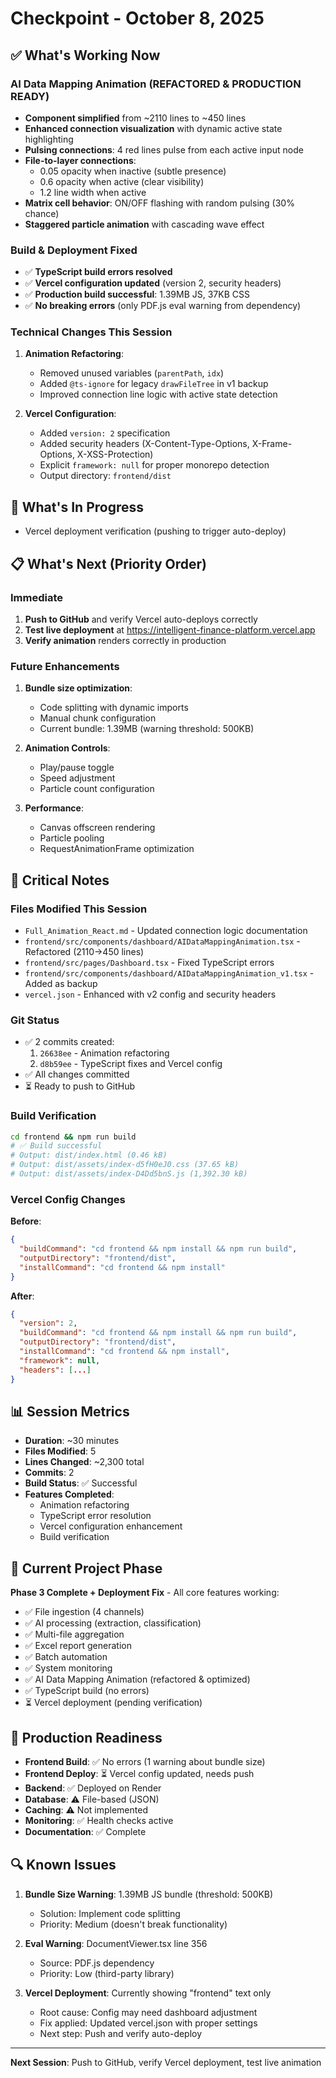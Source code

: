 # Checkpoint - October 8, 2025

## ✅ What's Working Now

### AI Data Mapping Animation (REFACTORED & PRODUCTION READY)
- **Component simplified** from ~2110 lines to ~450 lines
- **Enhanced connection visualization** with dynamic active state highlighting
- **Pulsing connections**: 4 red lines pulse from each active input node
- **File-to-layer connections**:
  - 0.05 opacity when inactive (subtle presence)
  - 0.6 opacity when active (clear visibility)
  - 1.2 line width when active
- **Matrix cell behavior**: ON/OFF flashing with random pulsing (30% chance)
- **Staggered particle animation** with cascading wave effect

### Build & Deployment Fixed
- ✅ **TypeScript build errors resolved**
- ✅ **Vercel configuration updated** (version 2, security headers)
- ✅ **Production build successful**: 1.39MB JS, 37KB CSS
- ✅ **No breaking errors** (only PDF.js eval warning from dependency)

### Technical Changes This Session
1. **Animation Refactoring**:
   - Removed unused variables (`parentPath`, `idx`)
   - Added `@ts-ignore` for legacy `drawFileTree` in v1 backup
   - Improved connection line logic with active state detection

2. **Vercel Configuration**:
   - Added `version: 2` specification
   - Added security headers (X-Content-Type-Options, X-Frame-Options, X-XSS-Protection)
   - Explicit `framework: null` for proper monorepo detection
   - Output directory: `frontend/dist`

## 🔧 What's In Progress
- Vercel deployment verification (pushing to trigger auto-deploy)

## 📋 What's Next (Priority Order)

### Immediate
1. **Push to GitHub** and verify Vercel auto-deploys correctly
2. **Test live deployment** at https://intelligent-finance-platform.vercel.app
3. **Verify animation** renders correctly in production

### Future Enhancements
1. **Bundle size optimization**:
   - Code splitting with dynamic imports
   - Manual chunk configuration
   - Current bundle: 1.39MB (warning threshold: 500KB)

2. **Animation Controls**:
   - Play/pause toggle
   - Speed adjustment
   - Particle count configuration

3. **Performance**:
   - Canvas offscreen rendering
   - Particle pooling
   - RequestAnimationFrame optimization

## 📝 Critical Notes

### Files Modified This Session
- `Full_Animation_React.md` - Updated connection logic documentation
- `frontend/src/components/dashboard/AIDataMappingAnimation.tsx` - Refactored (2110→450 lines)
- `frontend/src/pages/Dashboard.tsx` - Fixed TypeScript errors
- `frontend/src/components/dashboard/AIDataMappingAnimation_v1.tsx` - Added as backup
- `vercel.json` - Enhanced with v2 config and security headers

### Git Status
- ✅ 2 commits created:
  1. `26638ee` - Animation refactoring
  2. `d8b59ee` - TypeScript fixes and Vercel config
- ✅ All changes committed
- ⏳ Ready to push to GitHub

### Build Verification
```bash
cd frontend && npm run build
# ✅ Build successful
# Output: dist/index.html (0.46 kB)
# Output: dist/assets/index-d5fH0eJ0.css (37.65 kB)
# Output: dist/assets/index-D4Dd5bnS.js (1,392.30 kB)
```

### Vercel Config Changes
**Before**:
```json
{
  "buildCommand": "cd frontend && npm install && npm run build",
  "outputDirectory": "frontend/dist",
  "installCommand": "cd frontend && npm install"
}
```

**After**:
```json
{
  "version": 2,
  "buildCommand": "cd frontend && npm install && npm run build",
  "outputDirectory": "frontend/dist",
  "installCommand": "cd frontend && npm install",
  "framework": null,
  "headers": [...]
}
```

## 📊 Session Metrics
- **Duration**: ~30 minutes
- **Files Modified**: 5
- **Lines Changed**: ~2,300 total
- **Commits**: 2
- **Build Status**: ✅ Successful
- **Features Completed**:
  - Animation refactoring
  - TypeScript error resolution
  - Vercel configuration enhancement
  - Build verification

## 🎯 Current Project Phase
**Phase 3 Complete + Deployment Fix** - All core features working:
- ✅ File ingestion (4 channels)
- ✅ AI processing (extraction, classification)
- ✅ Multi-file aggregation
- ✅ Excel report generation
- ✅ Batch automation
- ✅ System monitoring
- ✅ AI Data Mapping Animation (refactored & optimized)
- ✅ TypeScript build (no errors)
- ⏳ Vercel deployment (pending verification)

## 🚀 Production Readiness
- **Frontend Build**: ✅ No errors (1 warning about bundle size)
- **Frontend Deploy**: ⏳ Vercel config updated, needs push
- **Backend**: ✅ Deployed on Render
- **Database**: ⚠️ File-based (JSON)
- **Caching**: ⚠️ Not implemented
- **Monitoring**: ✅ Health checks active
- **Documentation**: ✅ Complete

## 🔍 Known Issues
1. **Bundle Size Warning**: 1.39MB JS bundle (threshold: 500KB)
   - Solution: Implement code splitting
   - Priority: Medium (doesn't break functionality)

2. **Eval Warning**: DocumentViewer.tsx line 356
   - Source: PDF.js dependency
   - Priority: Low (third-party library)

3. **Vercel Deployment**: Currently showing "frontend" text only
   - Root cause: Config may need dashboard adjustment
   - Fix applied: Updated vercel.json with proper settings
   - Next step: Push and verify auto-deploy

---

**Next Session**: Push to GitHub, verify Vercel deployment, test live animation
